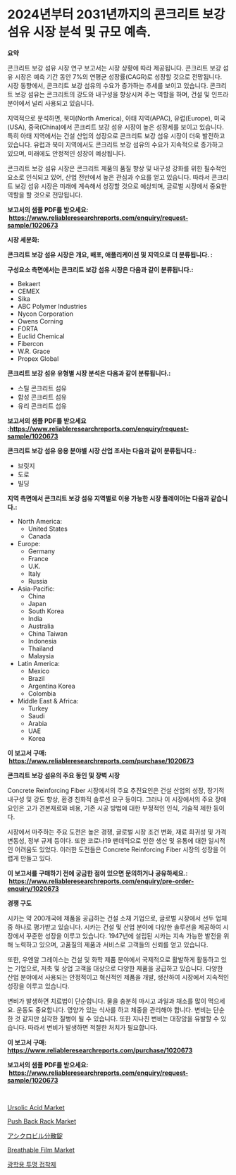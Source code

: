 <p><h1>2024년부터 2031년까지의 콘크리트 보강 섬유 시장 분석 및 규모 예측.</h1></p><p><strong>요약</strong></p>
<p><p>콘크리트 보강 섬유 시장 연구 보고서는 시장 상황에 따라 제공됩니다. 콘크리트 보강 섬유 시장은 예측 기간 동안 7%의 연평균 성장률(CAGR)로 성장할 것으로 전망됩니다. 시장 동향에서, 콘크리트 보강 섬유의 수요가 증가하는 추세를 보이고 있습니다. 콘크리트 보강 섬유는 콘크리트의 강도와 내구성을 향상시켜 주는 역할을 하며, 건설 및 인프라 분야에서 널리 사용되고 있습니다.</p><p>지역적으로 분석하면, 북미(North America), 아태 지역(APAC), 유럽(Europe), 미국(USA), 중국(China)에서 콘크리트 보강 섬유 시장이 높은 성장세를 보이고 있습니다. 특히 아태 지역에서는 건설 산업의 성장으로 콘크리트 보강 섬유 시장이 더욱 발전하고 있습니다. 유럽과 북미 지역에서도 콘크리트 보강 섬유의 수요가 지속적으로 증가하고 있으며, 미래에도 안정적인 성장이 예상됩니다.</p><p>콘크리트 보강 섬유 시장은 콘크리트 제품의 품질 향상 및 내구성 강화를 위한 필수적인 요소로 인식되고 있어, 산업 전반에서 높은 관심과 수요를 얻고 있습니다. 따라서 콘크리트 보강 섬유 시장은 미래에 계속해서 성장할 것으로 예상되며, 글로벌 시장에서 중요한 역할을 할 것으로 전망됩니다.</p></p>
<p><strong>보고서의 샘플 PDF를 받으세요: &nbsp;<a href="https://www.reliableresearchreports.com/enquiry/request-sample/1020673">https://www.reliableresearchreports.com/enquiry/request-sample/1020673</a></strong></p>
<p><strong>시장 세분화:</strong></p>
<p><strong> 콘크리트 보강 섬유 시장은 개요, 배포, 애플리케이션 및 지역으로 더 분류됩니다. :</strong></p>
<p><strong>구성요소 측면에서는 콘크리트 보강 섬유 시장은 다음과 같이 분류됩니다.:</strong></p>
<p><ul><li>Bekaert</li><li>CEMEX</li><li>Sika</li><li>ABC Polymer Industries</li><li>Nycon Corporation</li><li>Owens Corning</li><li>FORTA</li><li>Euclid Chemical</li><li>Fibercon</li><li>W.R. Grace</li><li>Propex Global</li></ul></p>
<p><strong> 콘크리트 보강 섬유 유형별 시장 분석은 다음과 같이 분류됩니다.:</strong></p>
<p><ul><li>스틸 콘크리트 섬유</li><li>합성 콘크리트 섬유</li><li>유리 콘크리트 섬유</li></ul></p>
<p><strong>보고서의 샘플 PDF를 받으세요 :<a href="https://www.reliableresearchreports.com/enquiry/request-sample/1020673">https://www.reliableresearchreports.com/enquiry/request-sample/1020673</a></strong></p>
<p><strong> 콘크리트 보강 섬유 응용 분야별 시장 산업 조사는 다음과 같이 분류됩니다.:</strong></p>
<p><ul><li>브릿지</li><li>도로</li><li>빌딩</li></ul></p>
<p><strong>지역 측면에서 콘크리트 보강 섬유 지역별로 이용 가능한 시장 플레이어는 다음과 같습니다.:</strong></p>
<p><ul>
    <li>
        North America:
        <ul>
            <li>United States</li>
            <li>Canada</li>
        </ul>
    </li>
    <li>
        Europe:
        <ul>
            <li>Germany</li>
            <li>France</li>
            <li>U.K.</li>
            <li>Italy</li>
            <li>Russia</li>
        </ul>
    </li>
    <li>
        Asia-Pacific:
        <ul>
            <li>China</li>
            <li>Japan</li>
            <li>South Korea</li>
            <li>India</li>
            <li>Australia</li>
            <li>China Taiwan</li>
            <li>Indonesia</li>
            <li>Thailand</li>
            <li>Malaysia</li>
        </ul>
    </li>
    <li>
        Latin America:
        <ul>
            <li>Mexico</li>
            <li>Brazil</li>
            <li>Argentina Korea</li>
            <li>Colombia</li>
        </ul>
    </li>
    <li>
        Middle East & Africa:
        <ul>
            <li>Turkey</li>
            <li>Saudi</li>
            <li>Arabia</li>
            <li>UAE</li>
            <li>Korea</li>
        </ul>
    </li>
    </ul></p>
<p><strong>이 보고서 구매: &nbsp;<a href="https://www.reliableresearchreports.com/purchase/1020673">https://www.reliableresearchreports.com/purchase/1020673</a></strong></p>
<p><strong>콘크리트 보강 섬유의 주요 동인 및 장벽 시장</strong></p>
<p><p>Concrete Reinforcing Fiber 시장에서의 주요 추진요인은 건설 산업의 성장, 장기적 내구성 및 강도 향상, 환경 친화적 솔루션 요구 등이다. 그러나 이 시장에서의 주요 장애요인은 고가 견본재료와 비용, 기존 시공 방법에 대한 부정적인 인식, 기술적 제한 등이다.</p><p>시장에서 마주하는 주요 도전은 높은 경쟁, 글로벌 시장 조건 변화, 재료 희귀성 및 가격 변동성, 정부 규제 등이다. 또한 코로나19 팬데믹으로 인한 생산 및 유통에 대한 일시적인 어려움도 있었다. 이러한 도전들은 Concrete Reinforcing Fiber 시장의 성장을 어렵게 만들고 있다.</p></p>
<p><strong>이 보고서를 구매하기 전에 궁금한 점이 있으면 문의하거나 공유하세요.: &nbsp;<a href="https://www.reliableresearchreports.com/enquiry/pre-order-enquiry/1020673">https://www.reliableresearchreports.com/enquiry/pre-order-enquiry/1020673</a></strong></p>
<p><strong>경쟁 구도</strong></p>
<p><p>시카는 약 200개국에 제품을 공급하는 건설 소재 기업으로, 글로벌 시장에서 선두 업체 중 하나로 평가받고 있습니다. 시카는 건설 및 산업 분야에 다양한 솔루션을 제공하여 시장에서 꾸준한 성장을 이루고 있습니다. 1947년에 설립된 시카는 지속 가능한 발전을 위해 노력하고 있으며, 고품질의 제품과 서비스로 고객들의 신뢰를 얻고 있습니다.</p><p>또한, 우엔알 그레이스는 건설 및 화학 제품 분야에서 국제적으로 활발하게 활동하고 있는 기업으로, 저축 및 상업 고객을 대상으로 다양한 제품을 공급하고 있습니다. 다양한 산업 분야에서 사용되는 안정적이고 혁신적인 제품을 개발, 생산하여 시장에서 지속적인 성장을 이루고 있습니다. </p><p>변비가 발생하면 치료법이 단순합니다. 물을 충분히 마시고 과일과 채소를 많이 먹으세요. 운동도 중요합니다. 영양가 있는 식사를 하고 체중을 관리해야 합니다. 변비는 단순한 것 같지만 심각한 질병이 될 수 있습니다. 또한 지나친 변비는 대장암을 유발할 수 있습니다. 따라서 변비가 발생하면 적절한 처치가 필요합니다.</p></p>
<p><strong>이 보고서 구매: &nbsp; <a href="https://www.reliableresearchreports.com/purchase/1020673">https://www.reliableresearchreports.com/purchase/1020673</a></strong></p>
<p><strong>보고서의 샘플 PDF를 받으세요: &nbsp;<a href="https://www.reliableresearchreports.com/enquiry/request-sample/1020673">https://www.reliableresearchreports.com/enquiry/request-sample/1020673</a></strong><strong></strong></p>
<p>&nbsp;</p>
<p><p><a href="https://github.com/castoriffic/Market-Research-Report-List-3/blob/main/ursolic-acid-market.md">Ursolic Acid Market</a></p><p><a href="https://sulfuric-clavicle-d39.notion.site/Push-Back-Rack-Market-Size-Global-Industry-Overview-Market-Segmentation-and-Forecast-2024-to-2031-f50e935f1aa44db69187666f81760c28">Push Back Rack Market</a></p><p><a href="https://github.com/jkjreqjscoxx7/Market-Research-Report-List-1/blob/main/4934488189529.md">アシクロビル分散錠</a></p><p><a href="https://github.com/yoshih12/Market-Research-Report-List-2/blob/main/breathable-film-market.md">Breathable Film Market</a></p><p><a href="https://github.com/nuekbpymrrz5/Market-Research-Report-List-1/blob/main/1490062189344.md">광학용 투명 접착제</a></p></p>